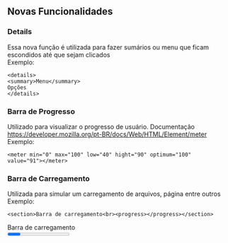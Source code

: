 ## Novas Funcionalidades

### Details
Essa nova função é utilizada para fazer sumários ou menu que ficam escondidos até que sejam clicados<br>
Exemplo:<br>

`<details>`<br>
    `<summary>Menu</summary>`<br>
    `Opções`<br>
`</details>`<br>
<p></p>

### Barra de Progresso

Utilizado para visualizar o progresso de usuário. Documentação https://developer.mozilla.org/pt-BR/docs/Web/HTML/Element/meter<br>
Exemplo: <p></p>
`<meter min="0" max="100" low="40" hight="90" optimum="100"        value="91"></meter>`
### Barra de Carregamento

Utilizada para simular um carregamento de arquivos, página entre outros<br>
Exemplo:<p></p>

`<section>Barra de carregamento<br><progress></progress></section>`

<section>Barra de carregamento<br><progress></progress></section>